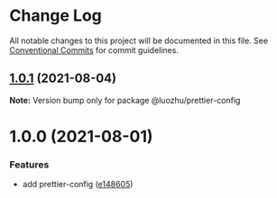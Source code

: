 # Change Log

All notable changes to this project will be documented in this file.
See [Conventional Commits](https://conventionalcommits.org) for commit guidelines.

## [1.0.1](https://github.com/youngjuning/luozhu-cli/compare/@luozhu/prettier-config@1.0.0...@luozhu/prettier-config@1.0.1) (2021-08-04)

**Note:** Version bump only for package @luozhu/prettier-config





# 1.0.0 (2021-08-01)


### Features

* add prettier-config ([e148605](https://github.com/youngjuning/luozhu-cli/commit/e148605e58e4eecc6c8bea092d833c2a24d4f255))
